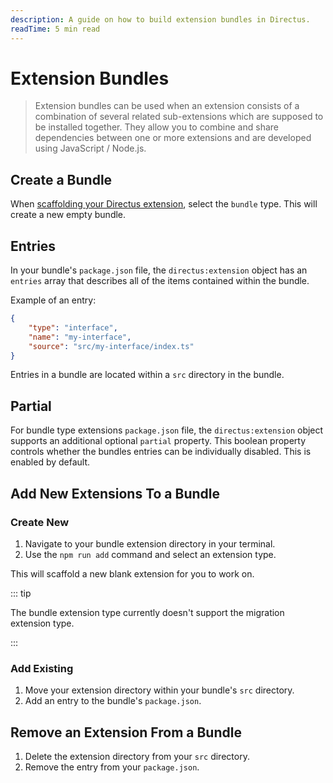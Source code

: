 ```yaml
---
description: A guide on how to build extension bundles in Directus.
readTime: 5 min read
---
```


# Extension Bundles

> Extension bundles can be used when an extension consists of a combination of several related sub-extensions which are
> supposed to be installed together. They allow you to combine and share dependencies between one or more extensions and
> are developed using JavaScript / Node.js.

## Create a Bundle

When [scaffolding your Directus extension](/extensions/creating-extensions#scaffolding-your-directus-extension), select
the `bundle` type. This will create a new empty bundle.

## Entries

In your bundle's `package.json` file, the `directus:extension` object has an `entries` array that describes all of the
items contained within the bundle.

Example of an entry:

```json
{
	"type": "interface",
	"name": "my-interface",
	"source": "src/my-interface/index.ts"
}
```

Entries in a bundle are located within a `src` directory in the bundle.

## Partial

For bundle type extensions `package.json` file, the `directus:extension` object supports an additional optional
`partial` property. This boolean property controls whether the bundles entries can be individually disabled. This is
enabled by default.

## Add New Extensions To a Bundle

### Create New

1. Navigate to your bundle extension directory in your terminal.
2. Use the `npm run add` command and select an extension type.

This will scaffold a new blank extension for you to work on.

::: tip

The bundle extension type currently doesn't support the migration extension type.

:::

### Add Existing

1. Move your extension directory within your bundle's `src` directory.
2. Add an entry to the bundle's `package.json`.

## Remove an Extension From a Bundle

1. Delete the extension directory from your `src` directory.
2. Remove the entry from your `package.json`.
